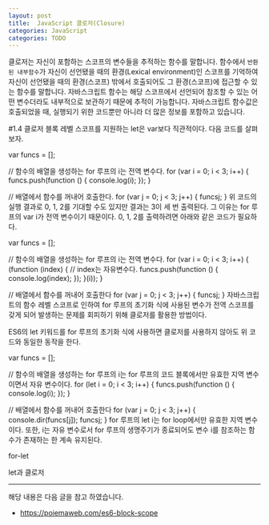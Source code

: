 ```yaml
---
layout: post
title:  JavaScript 클로저(Closure)
categories: JavaScript
categories: TODO
---
```


클로저는 자신이 포함하는 스코프의 변수들을 추적하는 함수를 말합니다. 함수에서 `반환된 내부함수`가 자신이 선언됐을 때의 환경(Lexical environment)인 스코프를 기억하여 자신이 선언됐을 때의 환경(스코프) 밖에서 호출되어도 그 환경(스코프)에 접근할 수 있는 함수를 말합니다. 자바스크립트 함수는 해당 스코프에서 선언되어 참조할 수 있는 어떤 변수더라도 내부적으로 보관하기 때문에 추적이 가능합니다. 자바스크립트 함수값은 호출되었을 때, 실행되기 위한 코드뿐만 아니라 더 많은 정보를 포함하고 있습니다.



#1.4 클로저
블록 레벨 스코프를 지원하는 let은 var보다 직관적이다. 다음 코드를 살펴보자.

var funcs = [];

// 함수의 배열을 생성하는 for 루프의 i는 전역 변수다.
for (var i = 0; i < 3; i++) {
  funcs.push(function () { console.log(i); });
}

// 배열에서 함수를 꺼내어 호출한다.
for (var j = 0; j < 3; j++) {
  funcs[j]();
}
위 코드의 실행 결과로 0, 1, 2를 기대할 수도 있지만 결과는 3이 세 번 출력된다. 그 이유는 for 루프의 var i가 전역 변수이기 때문이다. 0, 1, 2를 출력하려면 아래와 같은 코드가 필요하다.

var funcs = [];

// 함수의 배열을 생성하는 for 루프의 i는 전역 변수다.
for (var i = 0; i < 3; i++) {
  (function (index) { // index는 자유변수다.
    funcs.push(function () { console.log(index); });
  }(i));
}

// 배열에서 함수를 꺼내어 호출한다
for (var j = 0; j < 3; j++) {
  funcs[j]();
}
자바스크립트의 함수 레벨 스코프로 인하여 for 루프의 초기화 식에 사용된 변수가 전역 스코프를 갖게 되어 발생하는 문제를 회피하기 위해 클로저를 활용한 방법이다.

ES6의 let 키워드를 for 루프의 초기화 식에 사용하면 클로저를 사용하지 않아도 위 코드와 동일한 동작을 한다.

var funcs = [];

// 함수의 배열을 생성하는 for 루프의 i는 for 루프의 코드 블록에서만 유효한 지역 변수이면서 자유 변수이다.
for (let i = 0; i < 3; i++) {
  funcs.push(function () { console.log(i); });
}

// 배열에서 함수를 꺼내어 호출한다
for (var j = 0; j < 3; j++) {
  console.dir(funcs[j]);
  funcs[j]();
}
for 루프의 let i는 for loop에서만 유효한 지역 변수이다. 또한, i는 자유 변수로서 for 루프의 생명주기가 종료되어도 변수 i를 참조하는 함수가 존재하는 한 계속 유지된다.

for-let

let과 클로저



----
해당 내용은 다음 글을 참고 하였습니다.
- https://poiemaweb.com/es6-block-scope